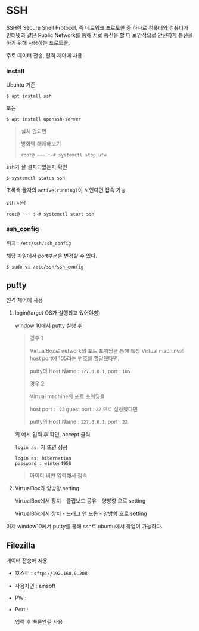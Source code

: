# SSH

SSH란 Secure Shell Protocol, 즉 네트워크 프로토콜 중 하나로 컴퓨터와 컴퓨터가 인터넷과 같은 Public Network를 통해 서로 통신을 할 때 보안적으로 안전하게 통신을 하기 위해 사용하는 프로토콜.

주로 데이터 전송, 원격 제어에 사용



### install

Ubuntu 기준

```
$ apt install ssh
```

또는 

```
$ apt install openssh-server
```

> 설치 안되면 
>
> 방화벽 해제해보기
>
> ```
> root@ ~~~ :~# systemctl stop ufw
> ```



ssh가 잘 설치되었는지 확인

```
$ systemctl status ssh
```

초록색 글자의  `active(running)`이 보인다면 접속 가능



ssh 시작

```
root@ ~~~ :~# systemctl start ssh
```



### ssh_config

위치 : `/etc/ssh/ssh_config` 

해당 파일에서 port부분을 변경할 수 있다.

```
$ sudo vi /etc/ssh/ssh_config
```





## putty

원격 제어에 사용

1. login(target OS가 실행되고 있어야함)

   window 10에서 putty 실행 후 

   > 경우 1
   >
   > VirtualBox로 network의 포트 포워딩을 통해 특정 Virtual machine의 host port에 105라는 번호를 할당했다면.
   >
   > putty의 Host Name : `127.0.0.1`, 		port : `105`
   >
   > 경우 2
   >
   > Virtual machine의 포트 포워딩을 
   >
   > host port : ` 22` 		guest port : `22` 으로 설정했다면 
   >
   >  putty의 Host Name : `127.0.0.1`, 		port : `22`

   위 예시 입력 후 확인, accept 클릭

   `login as:` 가 뜨면 성공

   ```
   login as: hibernation
   password : winter4958
   ```

   > 아이디 비번 입력해서 접속

2. VirtualBox와 양방향 setting

   VirtualBox에서 장치 - 클립보드 공유 - 양방향 으로 setting

   VirtualBox에서 장치 - 드래그 앤 드롭 - 양방향 으로 setting

이제 window10에서 putty를 통해 ssh로 ubuntu에서 작업이 가능하다.



## Filezilla

데이터 전송에 사용

- 호스트 : `sftp://192.168.0.208`

- 사용자면 : ainsoft

- PW : 

- Port :

  입력 후 빠른연결 사용


